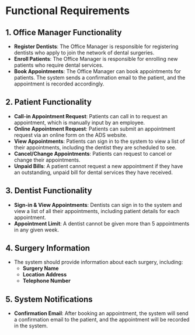 # Functional Requirements

## 1. Office Manager Functionality
- **Register Dentists**: The Office Manager is responsible for registering dentists who apply to join the network of dental surgeries.
- **Enroll Patients**: The Office Manager is responsible for enrolling new patients who require dental services.
- **Book Appointments**: The Office Manager can book appointments for patients. The system sends a confirmation email to the patient, and the appointment is recorded accordingly.
  
## 2. Patient Functionality
- **Call-in Appointment Request**: Patients can call in to request an appointment, which is manually input by an employee.
- **Online Appointment Request**: Patients can submit an appointment request via an online form on the ADS website.
- **View Appointments**: Patients can sign in to the system to view a list of their appointments, including the dentist they are scheduled to see.
- **Cancel/Change Appointments**: Patients can request to cancel or change their appointments.
- **Unpaid Bills**: A patient cannot request a new appointment if they have an outstanding, unpaid bill for dental services they have received.

## 3. Dentist Functionality
- **Sign-in & View Appointments**: Dentists can sign in to the system and view a list of all their appointments, including patient details for each appointment.
- **Appointment Limit**: A dentist cannot be given more than 5 appointments in any given week.

## 4. Surgery Information
- The system should provide information about each surgery, including:
  - **Surgery Name**
  - **Location Address**
  - **Telephone Number**

## 5. System Notifications
- **Confirmation Email**: After booking an appointment, the system will send a confirmation email to the patient, and the appointment will be recorded in the system.